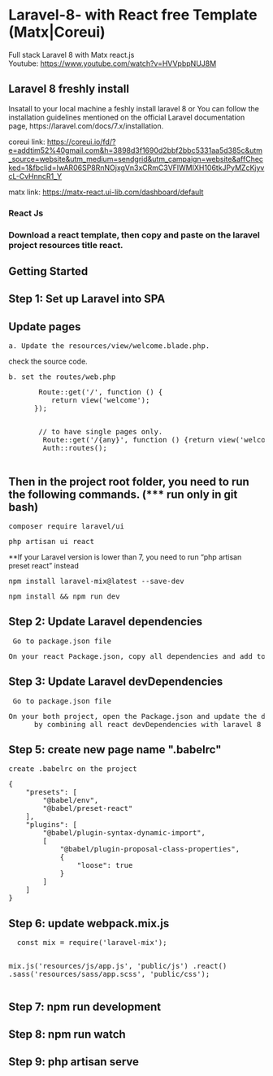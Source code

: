 # Laravel-8- with React free Template (Matx|Coreui)
Full stack Laravel 8 with Matx react.js<br>
Youtube: https://www.youtube.com/watch?v=HVVpbpNUJ8M<br>

<h2>Laravel 8 freshly install</h2>
Insatall to your local machine a feshly install laravel 8 or  You can follow the installation guidelines mentioned on the official Laravel documentation page, https://laravel.com/docs/7.x/installation.

coreui link: https://coreui.io/fd/?e=addtim52%40gmail.com&h=3898d3f1690d2bbf2bbc5331aa5d385c&utm_source=website&utm_medium=sendgrid&utm_campaign=website&affChecked=1&fbclid=IwAR06SP8RnNOjxgVn3xCRmC3VFlWMIXH106tkJPyMZcKjyvcL-CvHnncR1_Y

matx link: https://matx-react.ui-lib.com/dashboard/default

<h3>React Js<h3>
  Download a react template, then copy and paste on the laravel project resources title react.
  
<h2>Getting Started</h2>
<h2>Step 1: Set up Laravel into SPA</h2>
<h2>Update pages</h2>
 <pre>a. Update the resources/view/welcome.blade.php.</pre>
  <span>   check the source code.  </span>
 <pre>b. set the routes/web.php</pre>
   <pre>
       Route::get('/', function () {
          return view('welcome');
      });
    </pre>
   <pre>
       // to have single pages only.
        Route::get('/{any}', function () {return view('welcome');})->where('any', '.*');
        Auth::routes();
   </pre>
<h2>Then in the project root folder, you need to run the following commands. (*** run only in git bash)</h2>
<pre>composer require laravel/ui</pre>
<pre>php artisan ui react </pre>
  <span>**If your Laravel version is lower than 7, you need to run “php artisan preset react” instead</span>
<pre>npm install laravel-mix@latest --save-dev</pre>
<pre>npm install && npm run dev</pre>
 
<h2>Step 2: Update Laravel dependencies</h2>
<pre> Go to package.json file</pre>
<pre>On your react Package.json, copy all dependencies and add to laravel Package.json dependencies to combine all react dependencies with laravel 8</pre>

<h2>Step 3: Update Laravel devDependencies</h2>
<pre> Go to package.json file</pre>
<pre>On your both project, open the Package.json and update the devDependencies
      by combining all react devDependencies with laravel 8</pre>
   
 <h2>Step 5: create new page name ".babelrc"</h2>
  <pre>create .babelrc on the project</pre>
  <pre>{
    "presets": [
        "@babel/env",
        "@babel/preset-react"
    ],
    "plugins": [
        "@babel/plugin-syntax-dynamic-import",
        [
            "@babel/plugin-proposal-class-properties",
            {
                "loose": true
            }
        ]
    ]
}</pre>
 <h2>Step 6: update webpack.mix.js</h2>
  <pre>
  const mix = require('laravel-mix');

  mix.js('resources/js/app.js', 'public/js')
      .react()
      .sass('resources/sass/app.scss', 'public/css');
  </pre>
 <h2>Step 7: npm run development</h2>
 <h2>Step 8: npm run watch</h2>
 <h2>Step 9: php artisan serve</h2>
